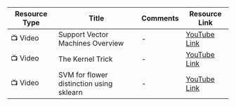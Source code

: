 | Resource Type | Title | Comments | Resource Link |
| -------------- | ----- | -------- | -------------- |
| 📺 Video | Support Vector Machines Overview | - | [YouTube Link](https://www.youtube.com/watch?v=_YPScrckx28&list=PLasd6OSjN2oKHZbVxLlaGot30nRcD7e3n&index=1&t=2s) |
| 📺 Video | The Kernel Trick | - | [YouTube Link](https://www.youtube.com/watch?v=Q7vT0--5VII&list=PLasd6OSjN2oKHZbVxLlaGot30nRcD7e3n&index=2) |
| 📺 Video | SVM for flower distinction using sklearn | - | [YouTube Link](https://www.youtube.com/watch?v=FB5EdxAGxQg&list=PLasd6OSjN2oKHZbVxLlaGot30nRcD7e3n&index=3) |
